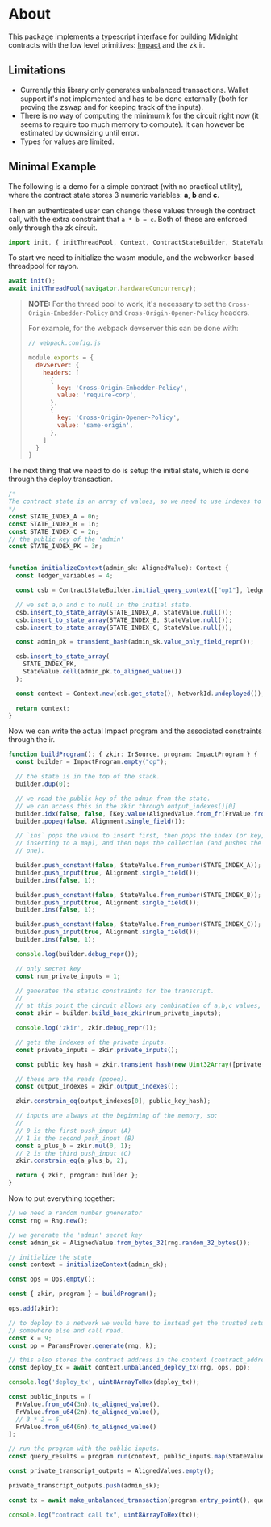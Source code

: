# About

This package implements a typescript interface for building Midnight contracts
with the low level primitives:
[Impact](https://docs.midnight.network/develop/how-midnight-works/impact) and
the zk ir.

## Limitations

- Currently this library only generates unbalanced transactions. Wallet support
it's not implemented and has to be done externally (both for proving the zswap
and for keeping track of the inputs).
- There is no way of computing the minimum k for the circuit right now (it
seems to require too much memory to compute). It can however be estimated by
downsizing until error.
- Types for values are limited.

## Minimal Example

The following is a demo for a simple contract (with no practical utility), where
the contract state stores 3 numeric variables: **a**, **b** and **c**.

Then an authenticated user can change these values through the contract call,
with the extra constraint that `a * b = c`. Both of these are enforced only
through the zk circuit.

```ts
import init, { initThreadPool, Context, ContractStateBuilder, StateValue, FrValue, AlignedValue, transient_hash, Rng, NetworkId, Ops, ImpactProgram, Alignment, Key, IrSource, ParamsProver, AlignedValues, make_unbalanced_transaction } from 'midnight-vm-bindings';
```

To start we need to initialize the wasm module, and the webworker-based threadpool for rayon.

```ts
await init();
await initThreadPool(navigator.hardwareConcurrency);
```

>  **NOTE:** For the thread pool to work, it's necessary to set the
>  `Cross-Origin-Embedder-Policy` and `Cross-Origin-Opener-Policy` headers.
>
>  For example, for the webpack devserver this can be done with:
>
>  ```js
>  // webpack.config.js
>
>  module.exports = {
>    devServer: {
>      headers: [
>        {
>          key: 'Cross-Origin-Embedder-Policy',
>          value: 'require-corp',
>        },
>        {
>          key: 'Cross-Origin-Opener-Policy',
>          value: 'same-origin',
>        },
>      ]
>    }
>  }
>  ```

The next thing that we need to do is setup the initial state, which is done
through the deploy transaction.

```ts
/* 
The contract state is an array of values, so we need to use indexes to refer to the state variables.
*/
const STATE_INDEX_A = 0n;
const STATE_INDEX_B = 1n;
const STATE_INDEX_C = 2n;
// the public key of the 'admin'
const STATE_INDEX_PK = 3n;


function initializeContext(admin_sk: AlignedValue): Context {
  const ledger_variables = 4;

  const csb = ContractStateBuilder.initial_query_context(["op1"], ledger_variables);

  // we set a,b and c to null in the initial state.
  csb.insert_to_state_array(STATE_INDEX_A, StateValue.null());
  csb.insert_to_state_array(STATE_INDEX_B, StateValue.null());
  csb.insert_to_state_array(STATE_INDEX_C, StateValue.null());

  const admin_pk = transient_hash(admin_sk.value_only_field_repr());

  csb.insert_to_state_array(
    STATE_INDEX_PK,
    StateValue.cell(admin_pk.to_aligned_value())
  );

  const context = Context.new(csb.get_state(), NetworkId.undeployed());

  return context;
}
```

Now we can write the actual Impact program and the associated constraints
through the ir.

```ts
function buildProgram(): { zkir: IrSource, program: ImpactProgram } {
  const builder = ImpactProgram.empty("op");

  // the state is in the top of the stack.
  builder.dup(0);

  // we read the public key of the admin from the state.
  // we can access this in the zkir through output_indexes()[0]
  builder.idx(false, false, [Key.value(AlignedValue.from_fr(FrValue.from_u64(STATE_INDEX_PK)))]);
  builder.popeq(false, Alignment.single_field());

  // `ins` pops the value to insert first, then pops the index (or key, if
  // inserting to a map), and then pops the collection (and pushes the updated
  // one).

  builder.push_constant(false, StateValue.from_number(STATE_INDEX_A));
  builder.push_input(true, Alignment.single_field());
  builder.ins(false, 1);

  builder.push_constant(false, StateValue.from_number(STATE_INDEX_B));
  builder.push_input(true, Alignment.single_field());
  builder.ins(false, 1);

  builder.push_constant(false, StateValue.from_number(STATE_INDEX_C));
  builder.push_input(true, Alignment.single_field());
  builder.ins(false, 1);

  console.log(builder.debug_repr());

  // only secret key
  const num_private_inputs = 1;

  // generates the static constraints for the transcript.
  // 
  // at this point the circuit allows any combination of a,b,c values, and any private key.
  const zkir = builder.build_base_zkir(num_private_inputs);

  console.log('zkir', zkir.debug_repr());

  // gets the indexes of the private inputs.
  const private_inputs = zkir.private_inputs();

  const public_key_hash = zkir.transient_hash(new Uint32Array([private_inputs[0]]));

  // these are the reads (popeq).
  const output_indexes = zkir.output_indexes();

  zkir.constrain_eq(output_indexes[0], public_key_hash);

  // inputs are always at the beginning of the memory, so:
  // 
  // 0 is the first push_input (A)
  // 1 is the second push_input (B)
  const a_plus_b = zkir.mul(0, 1);
  // 2 is the third push_input (C)
  zkir.constrain_eq(a_plus_b, 2);

  return { zkir, program: builder };
}
```

Now to put everything together:

```ts
// we need a random number gnenerator
const rng = Rng.new();

// we generate the 'admin' secret key
const admin_sk = AlignedValue.from_bytes_32(rng.random_32_bytes());

// initialize the state
const context = initializeContext(admin_sk);

const ops = Ops.empty();

const { zkir, program } = buildProgram();

ops.add(zkir);

// to deploy to a network we would have to instead get the trusted setup from
// somewhere else and call read.
const k = 9;
const pp = ParamsProver.generate(rng, k);

// this also stores the contract address in the context (contract_address())
const deploy_tx = await context.unbalanced_deploy_tx(rng, ops, pp);

console.log('deploy_tx', uint8ArrayToHex(deploy_tx));

const public_inputs = [
  FrValue.from_u64(3n).to_aligned_value(),
  FrValue.from_u64(2n).to_aligned_value(),
  // 3 * 2 = 6
  FrValue.from_u64(6n).to_aligned_value()
];

// run the program with the public inputs.
const query_results = program.run(context, public_inputs.map(StateValue.cell));

const private_transcript_outputs = AlignedValues.empty();

private_transcript_outputs.push(admin_sk);

const tx = await make_unbalanced_transaction(program.entry_point(), query_results, AlignedValues.from_array(public_inputs), private_transcript_outputs, zkir, rng, context, pp);

console.log("contract call tx", uint8ArrayToHex(tx));
```
